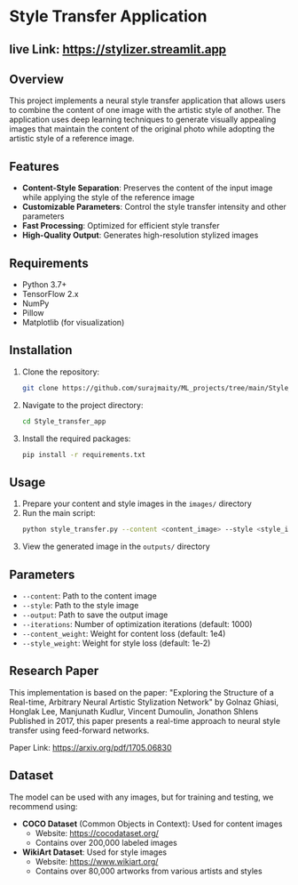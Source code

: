 # Style Transfer Application

## live Link: https://stylizer.streamlit.app

## Overview
This project implements a neural style transfer application that allows users to combine the content of one image with the artistic style of another. The application uses deep learning techniques to generate visually appealing images that maintain the content of the original photo while adopting the artistic style of a reference image.

## Features
- **Content-Style Separation**: Preserves the content of the input image while applying the style of the reference image
- **Customizable Parameters**: Control the style transfer intensity and other parameters
- **Fast Processing**: Optimized for efficient style transfer
- **High-Quality Output**: Generates high-resolution stylized images

## Requirements
- Python 3.7+
- TensorFlow 2.x
- NumPy
- Pillow
- Matplotlib (for visualization)

## Installation
1. Clone the repository:
   ```bash
   git clone https://github.com/surajmaity/ML_projects/tree/main/Style_transfer_app
   ```
2. Navigate to the project directory:
   ```bash
   cd Style_transfer_app
   ```
3. Install the required packages:
   ```bash
   pip install -r requirements.txt
   ```

## Usage
1. Prepare your content and style images in the `images/` directory
2. Run the main script:
   ```bash
   python style_transfer.py --content <content_image> --style <style_image> --output <output_image>
   ```
3. View the generated image in the `outputs/` directory

## Parameters
- `--content`: Path to the content image
- `--style`: Path to the style image
- `--output`: Path to save the output image
- `--iterations`: Number of optimization iterations (default: 1000)
- `--content_weight`: Weight for content loss (default: 1e4)
- `--style_weight`: Weight for style loss (default: 1e-2)

## Research Paper
This implementation is based on the paper:
"Exploring the Structure of a Real-time, Arbitrary Neural Artistic Stylization Network" by Golnaz Ghiasi, Honglak Lee, Manjunath Kudlur, Vincent Dumoulin, Jonathon Shlens
Published in 2017, this paper presents a real-time approach to neural style transfer using feed-forward networks.

Paper Link: https://arxiv.org/pdf/1705.06830

## Dataset
The model can be used with any images, but for training and testing, we recommend using:
- **COCO Dataset** (Common Objects in Context): Used for content images
  - Website: https://cocodataset.org/
  - Contains over 200,000 labeled images
- **WikiArt Dataset**: Used for style images
  - Website: https://www.wikiart.org/
  - Contains over 80,000 artworks from various artists and styles



